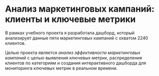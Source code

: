 # Анализ маркетинговых кампаний: клиенты и ключевые метрики
В рамках учебного проекта я разработала дашборд, который анализирует данные пяти маркетинговых кампаний с охватом 2240 клиентов.

Целью проекта является *анализ эффективности маркетинговых кампаний* с целью выявления ключевых метрик, распределения клиентов по категориям и создания интерактивного дашборда для мониторинга ключевых метрик в реальном времени. 
